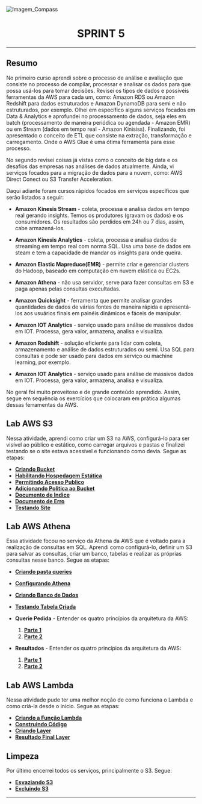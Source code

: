 ![Imagem_Compass](https://s3.sa-east-1.amazonaws.com/remotar-assets-prod/company-profile-covers/cl7god9gt00lx04wg4p2a93zt.jpg)

<div align="center">
  <h1>SPRINT 5</h1>
</div>
<hr>

## Resumo

<p>   No primeiro curso aprendi sobre o processo de análise e avaliação que consiste no processo de compilar, processar e analisar os dados para que possa usá-los para tomar decisões. Revisei os tipos de dados e possíveis ferramentas da AWS para cada um, como: Amazon RDS ou Amazon Redshift para dados estruturados e Amazon DynamoDB para semi e não estruturados, por exemplo. Olhei em específico alguns serviços focados em Data & Analytics e aprofundei no processamento de dados, seja eles em batch (processamento de maneira periódica ou agendada - Amazon EMR) ou em Stream (dados em tempo real - Amazon Kinisiss). Finalizando, foi apresentado o conceito de ETL que consiste na extração, transformação e carregamento. Onde o AWS Glue é uma ótima ferramenta para esse processo.
</p>
<p>
    No segundo revisei coisas já vistas como o conceito de big
data e os desafios das empresas nas análises de dados atualmente. Ainda, vi serviços focados para a migração de dados para a nuvem, como: AWS Direct Conect ou S3 Transfer Acceleration.
</p>
<p>
  Daqui adiante foram cursos rápidos focados em serviços
específicos que serão listados a seguir: 
</p>

* <p><b>Amazon Kinesis Stream</b> - coleta, processa e analisa dados em tempo real gerando insights. Temos os produtores (gravam os dados) e os consumidores. Os resultados são perdidos em 24h ou 7 dias, assim, cabe armazená-los.</p>

* <p><b>Amazon Kinesis Analytics</b> - coleta, processa e analisa dados de streaming em tempo real com norma SQL. Usa uma base de dados em steam e tem a capacidade de mandar os insights para onde queira.</p>

* <p><b>Amazon Elastic Mapreduce(EMR)</b> - permite criar e gerenciar clusters do Hadoop, baseado em computação em nuvem elástica ou EC2s.</p>

* <p><b>Amazon Athena</b> - não usa servidor, serve para fazer consultas em S3 e paga apenas pelas consultas execultadas.</p>

* <p><b>Amazon Quicksight</b> - ferramenta que permite analisar grandes quantidades de dados de várias fontes de maneira rápida e apresentá-los aos usuários finais em painéis dinâmicos e fáceis de manipular.</p>

* <p><b>Amazon IOT Analytics</b> - serviço usado para análise de massivos dados em IOT. Processa, gera valor, armazena, analisa e visualiza.</p>

* <p><b>Amazon Redshift</b> - solução eficiente para lidar com coleta, armazenamento e análise de dados estruturados ou semi. Usa SQL para consultas e pode ser usado para dados em serviço ou machine learning, por exemplo.</p>

* <p><b>Amazon IOT Analytics</b> - serviço usado para análise de massivos dados em IOT. Processa, gera valor, armazena, analisa e visualiza.</p>

<p>No geral foi muito proveitoso e de grande conteúdo aprendido. Assim, segue em sequência os exercícios que colocaram em prática algumas dessas ferramentas da AWS.
</p>

## Lab AWS S3

<p>  Nessa atividade, aprendi como criar um S3 na AWS, configurá-lo para ser visível ao público e estático, como carregar arquivos e pastas e finalizei testando se o site estava acessível e funcionando como devia. Segue as etapas:</p>

* [__Criando Bucket__](https://github.com/brunnope/Repo_Compass/blob/main/Sprint6/exerciciosAWS/LabAWS_S3/etapas/bucketCriado.png)
* [__Habilitando Hospedagem Estática__](https://github.com/brunnope/Repo_Compass/blob/main/Sprint6/exerciciosAWS/LabAWS_S3/etapas/hospedagemEstatica.png)
* [__Permitindo Acesso Publico__](https://github.com/brunnope/Repo_Compass/blob/main/Sprint6/exerciciosAWS/LabAWS_S3/etapas/acessoPublico.png)
* [__Adicionando Politica ao Bucket__](https://github.com/brunnope/Repo_Compass/blob/main/Sprint6/exerciciosAWS/LabAWS_S3/etapas/politicaBucket.png)
* [__Documento de Indice__](https://github.com/brunnope/Repo_Compass/blob/main/Sprint6/exerciciosAWS/LabAWS_S3/etapas/documentoIndice.png)
* [__Documento de Erro__](https://github.com/brunnope/Repo_Compass/blob/main/Sprint6/exerciciosAWS/LabAWS_S3/etapas/documentoError.png)
* [__Testando Site__](https://github.com/brunnope/Repo_Compass/blob/main/Sprint6/exerciciosAWS/LabAWS_S3/etapas/testeSite.png)

## Lab AWS Athena

<p>  Essa atividade focou no serviço da Athena da AWS que é voltado para a realização de consultas em SQL. Aprendi como configurá-lo, definir um S3 para salvar as consultas, criar um banco, tabelas e realizar as próprias consultas nesse banco.
Segue as etapas: </p>

* [__Criando pasta queries__](https://github.com/brunnope/Repo_Compass/blob/main/Sprint6/exerciciosAWS/LabAWS_Athena/criandoPastaQueries.png)
* [__Configurando Athena__](https://github.com/brunnope/Repo_Compass/blob/main/Sprint6/exerciciosAWS/LabAWS_Athena/configuracaoAWSAthena.png)
* [__Criando Banco de Dados__](https://github.com/brunnope/Repo_Compass/blob/main/Sprint6/exerciciosAWS/LabAWS_Athena/criandoBancoDeDados.png)
* [__Testando Tabela Criada__](https://github.com/brunnope/Repo_Compass/blob/main/Sprint6/exerciciosAWS/LabAWS_Athena/criandoTabela.png)

* **Querie Pedida** - Entender os quatro princípios da arquitetura da AWS:
  1. [__Parte 1__](https://github.com/brunnope/Repo_Compass/blob/main/Sprint6/exerciciosAWS/LabAWS_Athena/queriePedida.png)
  2. [__Parte 2__](https://github.com/brunnope/Repo_Compass/blob/main/Sprint6/exerciciosAWS/LabAWS_Athena/queriePedida2.png)
  
* **Resultados** - Entender os quatro princípios da arquitetura da AWS:
  1. [__Parte 1__](https://github.com/brunnope/Repo_Compass/blob/main/Sprint6/exerciciosAWS/LabAWS_Athena/resultados.png)
  2. [__Parte 2__](https://github.com/brunnope/Repo_Compass/blob/main/Sprint6/exerciciosAWS/LabAWS_Athena/resultados2.png)

## Lab AWS Lambda

<p>  Nessa atividade pude ter uma melhor noção de como funciona o Lambda e como criá-la desde o início. Segue as etapas: </p>

* [__Criando a Função Lambda__](https://github.com/brunnope/Repo_Compass/blob/main/Sprint6/exerciciosAWS/LabAWS_Lambda/etapas/criandoFuncaoLambda.png)
* [__Construindo Código__](https://github.com/brunnope/Repo_Compass/blob/main/Sprint6/exerciciosAWS/LabAWS_Lambda/etapas/construindoCodigo.png)
* [__Criando Layer__](https://github.com/brunnope/Repo_Compass/blob/main/Sprint6/exerciciosAWS/LabAWS_Lambda/etapas/criandoLayer.png)
* [__Resultado Final Layer__](https://github.com/brunnope/Repo_Compass/blob/main/Sprint6/exerciciosAWS/LabAWS_Lambda/etapas/resultadoFinal.png)

## Limpeza

<p>  Por último encerrei todos os serviços, principalmente o S3. Segue: </p>

* [__Esvaziando S3__](https://github.com/brunnope/Repo_Compass/blob/main/Sprint6/exerciciosAWS/limpeza/esvaziandoBucket.png)
* [__Excluindo S3__](https://github.com/brunnope/Repo_Compass/blob/main/Sprint6/exerciciosAWS/limpeza/excluindo.png)
<hr>